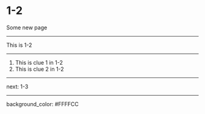 # 1-2
Some new page

---
This is 1-2

---
1. This is clue 1 in 1-2
2. This is clue 2 in 1-2

---
next: 1-3

---
background_color: #FFFFCC
